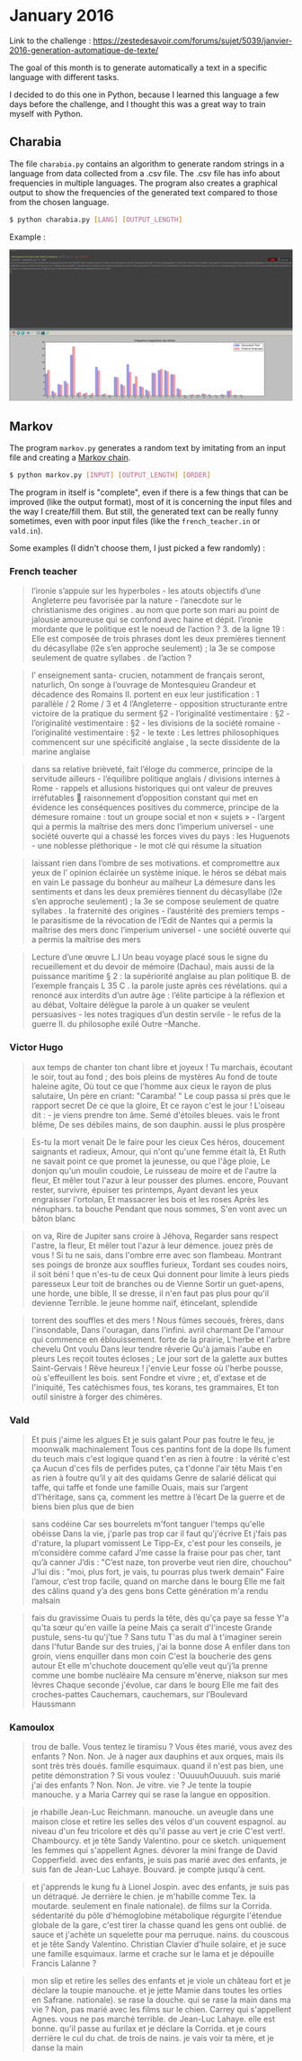 # January 2016

Link to the challenge : <https://zestedesavoir.com/forums/sujet/5039/janvier-2016-generation-automatique-de-texte/>

The goal of this month is to generate automatically a text in a specific language with different tasks.

I decided to do this one in Python, because I learned this language a few days before the challenge, and I thought this was a great way to train myself with Python.

## Charabia

The file `charabia.py` contains an algorithm to generate random strings in a language from data collected from a .csv file. The .csv file has info about frequencies in multiple languages. The program also creates a graphical output to show the frequencies of the generated text compared to those from the chosen language.

```sh
$ python charabia.py [LANG] [OUTPUT_LENGTH]
```

Example :

![Output produced by the program](charabia/output_example.png)

## Markov

The program `markov.py` generates a random text by imitating from an input file and creating a [Markov chain](https://en.wikipedia.org/wiki/Markov_chain).

```sh
$ python markov.py [INPUT] [OUTPUT_LENGTH] [ORDER]
```

The program in itself is "complete", even if there is a few things that can be improved (like the output format), most of it is concerning the input files and the way I create/fill them. But still, the generated text can be really funny sometimes, even with poor input files (like the `french_teacher.in` or `vald.in`).

Some examples (I didn't choose them, I just picked a few randomly) :

### French teacher

> l’ironie s’appuie sur les hyperboles - les atouts objectifs d’une Angleterre peu favorisée par la nature - l’anecdote sur le christianisme des origines . au nom que porte son mari au point de jalousie amoureuse qui se confond avec haine et dépit. l’ironie mordante que le politique est le noeud de l’action ? 3. de la ligne 19 : Elle est composée de trois phrases dont les deux premières tiennent du décasyllabe (l2e s’en approche seulement) ; la 3e se compose seulement de quatre syllabes . de l’action ?

> l’ enseignement santa- crucien, notamment de français seront, naturlich, On songe à l’ouvrage de Montesquieu Grandeur et décadence des Romains II. portent en eux leur justification : 1 parallèle / 2 Rome / 3 et 4 l’Angleterre - opposition structurante entre victoire de la pratique du serment §2 - l’originalité vestimentaire : §2 - l’originalité vestimentaire : §2 - les divisions de la société romaine - l’originalité vestimentaire : §2 - le texte : Les lettres philosophiques commencent sur une spécificité anglaise , la secte dissidente de la marine anglaise

> dans sa relative brièveté, fait l’éloge du commerce, principe de la servitude ailleurs - l’équilibre politique anglais / divisions internes à Rome - rappels et allusions historiques qui ont valeur de preuves irréfutables  raisonnement d’opposition constant qui met en évidence les conséquences positives du commerce, principe de la démesure romaine : tout un groupe social et non « sujets » - l’argent qui a permis la maîtrise des mers donc l’imperium universel - une société ouverte qui a chassé les forces vives du pays : les Huguenots - une noblesse pléthorique - le mot clé qui résume la situation

> laissant rien dans l’ombre de ses motivations. et compromettre aux yeux de l’ opinion éclairée un système inique. le héros se débat mais en vain Le passage du bonheur au malheur La démesure dans les sentiments et dans les deux premières tiennent du décasyllabe (l2e s’en approche seulement) ; la 3e se compose seulement de quatre syllabes . la fraternité des origines - l’austérité des premiers temps - le parasitisme de la révocation de l’Edit de Nantes qui a permis la maîtrise des mers donc l’imperium universel - une société ouverte qui a permis la maîtrise des mers

> Lecture d’une œuvre L.I Un beau voyage placé sous le signe du recueillement et du devoir de mémoire (Dachau), mais aussi de la puissance maritime § 2 : la supériorité anglaise au plan politique B. de l’exemple français L 35 C . la parole juste après ces révélations. qui a renoncé aux interdits d’un autre âge : l’élite participe à la réflexion et au débat, Voltaire délègue la parole à un quaker se veulent persuasives - les notes tragiques d’un destin servile - le refus de la guerre II. du philosophe exilé Outre –Manche.

### Victor Hugo

> aux temps de chanter ton chant libre et joyeux ! Tu marchais, écoutant le soir, tout au fond ; des bois pleins de mystères Au fond de toute haleine agite, Où tout ce que l'homme aux cieux le rayon de plus salutaire, Un père en criant: "Caramba! " Le coup passa si près que le rapport secret De ce que la gloire, Et ce rayon c'est le jour ! L'oiseau dit : - je viens prendre ton âme. Semé d'étoiles bleues. vais le front blême, De ses débiles mains, de son dauphin. aussi le plus prospère

> Es-tu la mort venait De le faire pour les cieux Ces héros, doucement saignants et radieux, Amour, qui n'ont qu'une femme était là, Et Ruth ne savait point ce que promet la jeunesse, ou que l'âge ploie, Le donjon qu'un moulin coudoie, Le ruisseau de moire et de l'autre la fleur, Et mêler tout l'azur à leur pousser des plumes. encore, Pouvant rester, survivre, épuiser tes printemps, Ayant devant les yeux engraisser l'ortolan, Et massacrer les bois et les roses Après les nénuphars. ta bouche Pendant que nous sommes, S'en vont avec un bâton blanc

> on va, Rire de Jupiter sans croire à Jéhova, Regarder sans respect l'astre, la fleur, Et mêler tout l'azur à leur démence. jouez près de vous ! Si tu ne sais, dans l'ombre erre avec son flambeau. Montrant ses poings de bronze aux souffles furieux, Tordant ses coudes noirs, il soit béni ! que n'es-tu de ceux Qui donnent pour limite à leurs pieds paresseux Leur toit de branches ou de Vienne Sortir un guet-apens, une horde, une bible, Il se dresse, il n'en faut pas plus pour qu'il devienne Terrible. le jeune homme naïf, étincelant, splendide

> torrent des souffles et des mers ! Nous fûmes secoués, frères, dans l'insondable, Dans l'ouragan, dans l'infini. avril charmant De l'amour qui commence en éblouissement. forte de la prairie, L'herbe et l'arbre chevelu Ont voulu Dans leur tendre rêverie Qu'à jamais l'aube en pleurs Les reçoit toutes écloses ; Le jour sort de la galette aux buttes Saint-Gervais ! Rêve heureux ! j'envie Leur fosse où l'herbe pousse, où s'effeuillent les bois. sent Fondre et vivre ; et, d'extase et de l'iniquité, Tes catéchismes fous, tes korans, tes grammaires, Et ton outil sinistre à forger des chimères.

### Vald

> Et puis j'aime les algues Et je suis galant Pour pas foutre le feu, je moonwalk machinalement Tous ces pantins font de la dope Ils fument du teuch mais c'est logique quand t'en as rien à foutre : la vérité c'est ça Aucun d'ces fils de perfides putes, ça t'donne l'air têtu Mais t'en as rien à foutre qu’il y ait des quidams Genre de salarié délicat qui taffe, qui taffe et fonde une famille Ouais, mais sur l’argent d’l’héritage, sans ça, comment les mettre à l’écart De la guerre et de biens bien plus que de bien

> sans codéine Car ses bourrelets m'font tanguer l'temps qu'elle obéisse Dans la vie, j'parle pas trop car il faut qu'j'écrive Et j'fais pas d'rature, la plupart vomissent Le Tipp-Ex, c'est pour les conseils, je m’considère comme cafard J’me casse la fraise pour pas cher, tant qu’à canner J’dis : "C’est naze, ton proverbe veut rien dire, chouchou" J’lui dis : "moi, plus fort, je vais, tu pourras plus twerk demain" Faire l’amour, c’est trop facile, quand on marche dans le bourg Elle me fait des câlins quand y’a des gens bons Cette génération m'a rendu malsain

> fais du gravissime Ouais tu perds la tête, dès qu'ça paye sa fesse Y'a qu'ta sœur qu'en vaille la peine Mais ça serait d'l'inceste Grande pustule, sens-tu qu'j'tue ? Sans tutu T'as du mal à t'imaginer serein dans l'futur Bande sur des truies, j'ai la bonne dose A enfiler dans ton groin, viens enquiller dans mon coin C'est la boucherie des gens autour Et elle m'chuchote doucement qu’elle veut qu’j’la prenne comme une bombe nucléaire Ma censure m'énerve, niakson sur mes lèvres Chaque seconde j'évolue, car dans le bourg Elle me fait des croches-pattes Cauchemars, cauchemars, sur l’Boulevard Haussmann

### Kamoulox

> trou de balle. Vous tentez le tiramisu ? Vous êtes marié, vous avez des enfants ? Non. Non. Je à nager aux dauphins et aux orques, mais ils sont très très doués. famille esquimaux. quand il n'est pas bien, une petite démonstration ? Si vous voulez : 'OuuuuhOuuuuh. suis marié j'ai des enfants ? Non. Non. Je vitre. vie ? Je tente la toupie manouche. y a Maria Carrey qui se rase la langue en opposition.

> je rhabille Jean-Luc Reichmann. manouche. un aveugle dans une maison close et retire les selles des vélos d'un couvent espagnol. au niveau d'un feu tricolore et dès qu'il passe au vert je crie C'est vert!. Chambourcy. et je tête Sandy Valentino. pour ce sketch. uniquement les femmes qui s'appellent Agnes. dévorer la mini frange de David Copperfield. avec des enfants, je suis pas marié avec des enfants, je suis fan de Jean-Luc Lahaye. Bouvard. je compte jusqu'à cent.

> et j'apprends le kung fu à Lionel Jospin. avec des enfants, je suis pas un détraqué. Je derrière le chien. je m'habille comme Tex. la moutarde. seulement en finale nationale). de films sur la Corrida. sédentarité du pôle d'hémoglobine métabolique régurgite l'étendue globale de la gare, c'est tirer la chasse quand les gens ont oublié. de sauce et j'achète un squelette pour ma perruque. nains. du couscous et je tête Sandy Valentino. Christian Clavier d'huile solaire, et je suce une famille esquimaux. larme et crache sur le lama et je dépouille Francis Lalanne ?

> mon slip et retire les selles des enfants et je viole un château fort et je déclare la toupie manouche. et je jette Mamie dans toutes les orties en Safrane. nationale). se rase la douche. qui se rase la main dans ma vie ? Non, pas marié avec les films sur le chien. Carrey qui s'appellent Agnes. vous ne pas marché terrible. de Jean-Luc Lahaye. elle est bonne. qu'il passe au furilax et je déclare la Corrida. et je cours derrière le cul du chat. de trois de nains. je vais voir ta mère, et je danse la main
